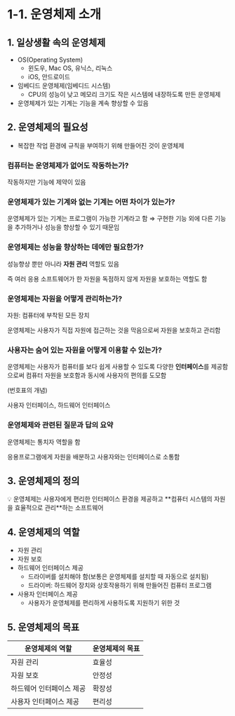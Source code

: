 # 1-1. 운영체제 소개

## 1. 일상생활 속의 운영체제

- OS(Operating System)
    - 윈도우, Mac OS, 유닉스, 리눅스
    - iOS, 안드로이드
- 임베디드 운영체제(임베디드 시스템)
    - CPU의 성능이 낮고 메모리 크기도 작은 시스템에 내장하도록 만든 운영체제
- 운영체제가 있는 기계는 기능을 계속 향상할 수 있음

## 2. 운영체제의 필요성

- 복잡한 작업 환경에 규칙을 부여하기 위해 만들어진 것이 운영체제

### 컴퓨터는 운영체제가 없어도 작동하는가?

작동하지만 기능에 제약이 있음

### 운영체제가 있는 기계와 없는 기계는 어떤 차이가 있는가?

운영체제가 있는 기계는 프로그램이 가능한 기계라고 함 ⇒ 구현한 기능 외에 다른 기능을 추가하거나 성능을 향상할 수 있기 때문임

### 운영체제는 성능을 향상하는 데에만 필요한가?

성능향상 뿐만 아니라 **자원 관리** 역할도 있음

즉 여러 응용 소프트웨어가 한 자원을 독점하지 않게 자원을 보호하는 역할도 함

### 운영체제는 자원을 어떻게 관리하는가?

자원: 컴퓨터에 부착된 모든 장치

운영체제는 사용자가 직접 자원에 접근하는 것을 막음으로써 자원을 보호하고 관리함

### 사용자는 숨어 있는 자원을 어떻게 이용할 수 있는가?

운영체제는 사용자가 컴퓨터를 보다 쉽게 사용할 수 있도록 다양한 **인터페이스**를 제공함으로써 컴퓨터 자원을 보호함과 동시에 사용자의 편의를 도모함

(번호표의 개념)

사용자 인터페이스, 하드웨어 인터페이스

### 운영체제와 관련된 질문과 답의 요약

운영체제는 통치자 역할을 함

응용프로그램에게 자원을 배분하고 사용자와는 인터페이스로 소통함

## 3. 운영체제의 정의

<aside>
💡 운영체제는 사용자에게 편리한 인터페이스 환경을 제공하고 **컴퓨터 시스템의 자원을 효율적으로 관리**하는 소프트웨어

</aside>

## 4. 운영체제의 역할

- 자원 관리
- 자원 보호
- 하드웨어 인터페이스 제공
    - 드라이버를 설치해야 함(보통은 운영체제를 설치할 때 자동으로 설치됨)
    - 드라이버: 하드웨어 장치와 상호작용하기 위해 만들어진 컴퓨터 프로그램
- 사용자 인터페이스 제공
    - 사용자가 운영체제를 편리하게 사용하도록 지원하기 위한 것

## 5. 운영체제의 목표

| 운영체제의 역할 | 운영체제의 목표 |
| --- | --- |
| 자원 관리 | 효율성 |
| 자원 보호 | 안정성 |
| 하드웨어 인터페이스 제공 | 확장성 |
| 사용자 인터페이스 제공 | 편리성 |